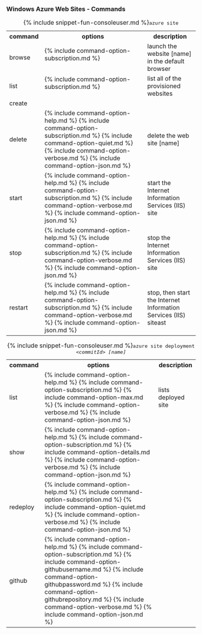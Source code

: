 ### Windows Azure Web Sites - Commands

<table>
	<caption>{% include snippet-fun-consoleuser.md %}<kbd>azure site</kbd></caption>
	<tr>
		<th>command</th>
		<th>options</th>
		<th>description</th>
	</tr>
	<tr>
		<td>browse</td>
		<td>
			<dl>
				{% include command-option-subscription.md %}
			</dl>
		</td>
		<td>launch the website [name] in the default browser</td>
	</tr>
	<tr>
		<td>list</td>
		<td>
			<dl>
				{% include command-option-subscription.md %}
			</dl>
		</td>
		<td>list all of the provisioned websites</td>
	</tr>
	<tr>
		<td>create</td>
		<td></td>
		<td></td>
	</tr>
	<tr>
		<td>delete</td>
		<td>
			{% include command-option-help.md %}
			{% include command-option-subscription.md %}
			{% include command-option-quiet.md %}
			{% include command-option-verbose.md %}
			{% include command-option-json.md %}
		</td>
		<td>delete the web site [name]</td>
	</tr>
	<tr>
		<td>start</td>
		<td>
			{% include command-option-help.md %}
			{% include command-option-subscription.md %}
			{% include command-option-verbose.md %}
			{% include command-option-json.md %}
		</td>
		<td>start the Internet Information Services (IIS) site</td>
	</tr>
	<tr>
		<td>stop</td>
		<td>
			{% include command-option-help.md %}
			{% include command-option-subscription.md %}
			{% include command-option-verbose.md %}
			{% include command-option-json.md %}
		</td>
		<td>stop the Internet Information Services (IIS) site</td>
	</tr>
	<tr>
		<td>restart</td>
		<td>
			{% include command-option-help.md %}
			{% include command-option-subscription.md %}
			{% include command-option-verbose.md %}
			{% include command-option-json.md %}
		</td>
		<td>stop, then start the Internet Information Services (IIS) siteast</td>
	</tr>
</table>

<table>
	<caption>{% include snippet-fun-consoleuser.md %}<kbd>azure site deployment <dfn title="git commit SHA">&lt;commitId&gt;</dfn> <dfn title="DNS prefix for the web site in which to show deployment information">[name]</dfn></kbd></caption>
	<tr>
		<th>command</th>
		<th>options</th>
		<th>description</th>
	</tr>
	<tr>
		<td>list</td>
		<td>
			{% include command-option-help.md %}
			{% include command-option-subscription.md %}			{% include command-option-max.md %}
			{% include command-option-verbose.md %}
			{% include command-option-json.md %}
		</td>
		<td>lists deployed site</td>
	</tr>
	<tr>
		<td>show</td>
		<td>
			{% include command-option-help.md %}
			{% include command-option-subscription.md %}
			{% include command-option-details.md %}
			{% include command-option-verbose.md %}
			{% include command-option-json.md %}
		</td>
		<td></td>
	</tr>
	<tr>
		<td>redeploy</td>
		<td>
			{% include command-option-help.md %}
			{% include command-option-subscription.md %}			{% include command-option-quiet.md %}
			{% include command-option-verbose.md %}
			{% include command-option-json.md %}
		</td>
		<td></td>
	</tr>
	<tr>
		<td>github</td>
		<td>
			{% include command-option-help.md %}
			{% include command-option-subscription.md %}			{% include command-option-githubusername.md %}
			{% include command-option-githubpassword.md %}
			{% include command-option-githubrepository.md %}
			{% include command-option-verbose.md %}
			{% include command-option-json.md %}
		</td>
		<td></td>
	</tr>
</table>
